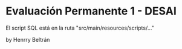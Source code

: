 # Evaluación Permanente 1 - DESAI

El script SQL está en la ruta "src/main/resources/scripts/..."



by Henrry Beltrán
